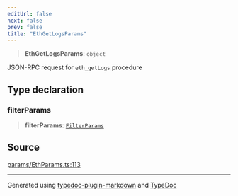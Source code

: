 ```yaml
---
editUrl: false
next: false
prev: false
title: "EthGetLogsParams"
---
```


> **EthGetLogsParams**: `object`

JSON-RPC request for `eth_getLogs` procedure

## Type declaration

### filterParams

> **filterParams**: [`FilterParams`](/reference/tevm/actions-types/type-aliases/filterparams/)

## Source

[params/EthParams.ts:113](https://github.com/evmts/tevm-monorepo/blob/main/packages/actions-types/src/params/EthParams.ts#L113)

***
Generated using [typedoc-plugin-markdown](https://www.npmjs.com/package/typedoc-plugin-markdown) and [TypeDoc](https://typedoc.org/)
